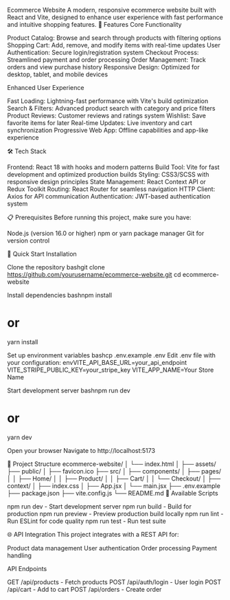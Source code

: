 Ecommerce Website
A modern, responsive ecommerce website built with React and Vite, designed to enhance user experience with fast performance and intuitive shopping features.
🚀 Features
Core Functionality

Product Catalog: Browse and search through products with filtering options
Shopping Cart: Add, remove, and modify items with real-time updates
User Authentication: Secure login/registration system
Checkout Process: Streamlined payment and order processing
Order Management: Track orders and view purchase history
Responsive Design: Optimized for desktop, tablet, and mobile devices

Enhanced User Experience

Fast Loading: Lightning-fast performance with Vite's build optimization
Search & Filters: Advanced product search with category and price filters
Product Reviews: Customer reviews and ratings system
Wishlist: Save favorite items for later
Real-time Updates: Live inventory and cart synchronization
Progressive Web App: Offline capabilities and app-like experience

🛠️ Tech Stack

Frontend: React 18 with hooks and modern patterns
Build Tool: Vite for fast development and optimized production builds
Styling: CSS3/SCSS with responsive design principles
State Management: React Context API or Redux Toolkit
Routing: React Router for seamless navigation
HTTP Client: Axios for API communication
Authentication: JWT-based authentication system

📋 Prerequisites
Before running this project, make sure you have:

Node.js (version 16.0 or higher)
npm or yarn package manager
Git for version control

🚀 Quick Start
Installation

Clone the repository
bashgit clone https://github.com/yourusername/ecommerce-website.git
cd ecommerce-website

Install dependencies
bashnpm install
# or
yarn install

Set up environment variables
bashcp .env.example .env
Edit .env file with your configuration:
envVITE_API_BASE_URL=your_api_endpoint
VITE_STRIPE_PUBLIC_KEY=your_stripe_key
VITE_APP_NAME=Your Store Name

Start development server
bashnpm run dev
# or
yarn dev

Open your browser
Navigate to http://localhost:5173

📁 Project Structure
ecommerce-website/
│   └── index.html
│   ├── assets/
├── public/
│   ├── favicon.ico
├── src/
│   ├── components/
│   ├── pages/
│   │   ├── Home/
│   │   ├── Product/
│   │   ├── Cart/
│   │   └── Checkout/
│   ├── context/
│   ├── index.css
│   ├── App.jsx
│   └── main.jsx
├── .env.example
├── package.json
├── vite.config.js
└── README.md
🔧 Available Scripts

npm run dev - Start development server
npm run build - Build for production
npm run preview - Preview production build locally
npm run lint - Run ESLint for code quality
npm run test - Run test suite

🌐 API Integration
This project integrates with a REST API for:

Product data management
User authentication
Order processing
Payment handling

API Endpoints

GET /api/products - Fetch products
POST /api/auth/login - User login
POST /api/cart - Add to cart
POST /api/orders - Create order

